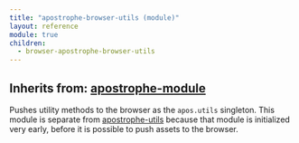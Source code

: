 ```yaml
---
title: "apostrophe-browser-utils (module)"
layout: reference
module: true
children:
  - browser-apostrophe-browser-utils
---
```

## Inherits from: [apostrophe-module](../apostrophe-module/index.html)
Pushes utility methods to the browser as the `apos.utils` singleton. This module
is separate from [apostrophe-utils](../apostrophe-utils/index.html) because that
module is initialized very early, before it is possible to push assets to the browser.



